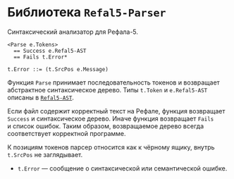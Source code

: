 Библиотека `Refal5-Parser`
==========================

Синтаксический анализатор для Рефала-5.

    <Parse e.Tokens>
      == Success e.Refal5-AST
      == Fails t.Error*

    t.Error ::= (t.SrcPos e.Message)

Функция `Parse` принимает последовательность токенов и возвращает абстрактное
синтаксическое дерево. Типы `t.Token` и `e.Refal5-AST` описаны
в [`Refal5-AST`](Refal5-AST.md).

Если файл содержит корректный текст на Рефале, функция возвращает `Success`
и синтаксическое дерево. Иначе функция возвращает `Fails` и список ошибок.
Таким образом, возвращаемое дерево всегда соответствует корректной программе.

К позициям токенов парсер относится как к чёрному ящику, внутрь `t.SrcPos`
не заглядывает.

* `t.Error` — сообщение о синтаксической или семантической ошибке.
